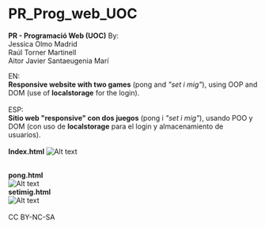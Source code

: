 # PR_Prog_web_UOC
<strong>PR - Programació Web (UOC)</strong>
By:
<br>Jessica Olmo Madrid
<br>Raúl Torner Martinell
<br>Aitor Javier Santaeugenia Marí

EN:<br>
<strong>Responsive website with two games</strong> (pong and <i>"set i mig"</i>), using OOP and DOM (use of <strong>localstorage</strong> for the login).<br><br>ESP:<br>
<strong>Sitio web "responsive" con dos juegos</strong> (pong i <i>"set i mig"</i>), usando POO y DOM (con uso de <strong>localstorage</strong> para el login y almacenamiento de usuarios).
<br><br><strong>
Index.html</strong>
![Alt text](https://cloud.githubusercontent.com/assets/14861253/19861795/3692cc86-9f8e-11e6-9d99-496e09bc7673.png)<br><br>

<strong>pong.html<br></strong>
![Alt text](https://cloud.githubusercontent.com/assets/14861253/19861962/be2b97fe-9f8e-11e6-8bbb-1c8c446de6f5.png)<br>
<strong>setimig.html</strong><br>
![Alt text](https://cloud.githubusercontent.com/assets/14861253/19861948/b6aa6dca-9f8e-11e6-892b-ef41513f7861.png)<br><br>
CC BY-NC-SA
